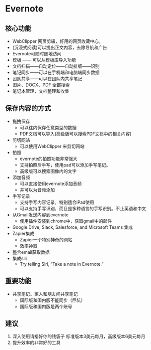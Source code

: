 # Evernote

## 核心功能

* WebClipper 网页剪辑，好用的网页收藏中心。
* \(沉浸式阅读\)可以提出正文内容，去除导航和广告
* Evernote可随时随地访问
* 模板 —— 可以从模板库导入功能
* 文档扫描——自动定位——自动排版——识别
* 笔记同步——可以在手机端和电脑端同步数据
* 团队共享——可以在团队内共享笔记
* 图片、DOCX、PDF 全部搜索
* 笔记本管理，文档整理和收集

## 保存内容的方式

* 拖拽保存
  * 可以往内保存任意类型的数据
  * PDF文档可以导入\(高级版可以搜索PDF文档中的相关内容\)
* 剪切网站
  * 可以使用WebClipper 来剪切网站
* 拍照 
  * evernote的拍照功能非常强大
  * 支持拍照后手写，使用pad可以添加手写笔记。
  * 高级版可以搜索图像内的文字
* 添加音频
  * 可以直接使用evernote添加音频
  * 并可以为音频添加
* 手写记录
  * 支持手写内容记录，特别适合iPad使用
  * 可以支持手写识别，而且是多种语言的手写识别。不止英语和中文
* 从Gmail发送内容到evernote
  * 使用插件安装到chrome中，获取gmail中的邮件
* Google Drive, Slack, Salesforce, and Microsoft Teams 集成
* Zapier集成
  * Zapier一个特别神奇的网站
  * 效率神器
* 整合email获取数据
* 集成siri
  * Try telling Siri, “Take a note in Evernote.” 

## 重要功能

* 共享笔记。家人和朋友间共享笔记
  * 国际版和国内版不能同步（巨坑）
  * 国际版和国内版是两个账号

## 建议

1. 深入使用请捂好你的钱袋子 标准版本3美元每月，高级版本6美元每月
2. 提升效率的非常好的工具

